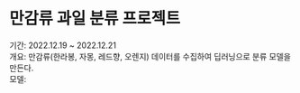 # 만감류 과일 분류 프로젝트
기간: 2022.12.19 ~ 2022.12.21  
개요: 만감류(한라봉, 자몽, 레드향, 오렌지) 데이터를 수집하여 딥러닝으로 분류 모델을 만든다.  
모델: 
